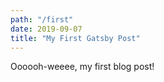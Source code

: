 ```yaml
---
path: "/first"
date: 2019-09-07
title: "My First Gatsby Post"
---
```


Oooooh-weeee, my first blog post!